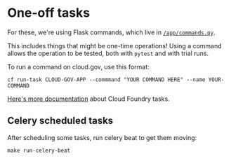 # One-off tasks

For these, we're using Flask commands, which live in [`/app/commands.py`](../app/commands.py).

This includes things that might be one-time operations! Using a command allows the operation to be tested, 
both with `pytest` and with trial runs.

To run a command on cloud.gov, use this format:

```
cf run-task CLOUD-GOV-APP --commmand "YOUR COMMAND HERE" --name YOUR-COMMAND
```

[Here's more documentation](https://docs.cloudfoundry.org/devguide/using-tasks.html) about Cloud Foundry tasks.

## Celery scheduled tasks

After scheduling some tasks, run celery beat to get them moving:

```
make run-celery-beat
```
